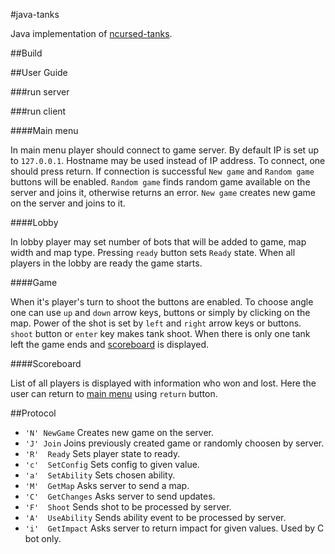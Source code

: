 #java-tanks

Java implementation of [ncursed-tanks](https://github.com/AwesomePatrol/ncursed-tanks).

##Build

##User Guide

###run server

###run client

####Main menu

In main menu player should connect to game server. By default IP is set up to `127.0.0.1`. Hostname
may be used instead of IP address. To connect, one should press return. If connection is successful
`New game` and `Random game` buttons will be enabled. `Random game` finds random game available on
the server and joins it, otherwise returns an error. `New game` creates new game on the server and
joins to it.

####Lobby

In lobby player may set number of bots that will be added to game, map width and map type. Pressing
`ready` button sets `Ready` state. When all players in the lobby are ready the game starts.

####Game

When it's player's turn to shoot the buttons are enabled. To choose angle one can use `up` and
`down` arrow keys, buttons or simply by clicking on the map. Power of the shot is set by `left`
and `right` arrow keys or buttons. `shoot` button or `enter` key makes tank shoot. When there is
only one tank left the game ends and [scoreboard](#scoreboard) is displayed.

####Scoreboard

List of all players is displayed with information who won and lost. Here the user can return to
[main menu](#main-menu) using `return` button.

##Protocol

* `'N' NewGame`
    Creates new game on the server.
* `'J' Join`
    Joins previously created game or randomly choosen by server.
* `'R'  Ready`
    Sets player state to ready.
* `'c'  SetConfig`
    Sets config to given value.
* `'a'  SetAbility`
    Sets chosen ability.
* `'M'  GetMap`
    Asks server to send a map.
* `'C'  GetChanges`
    Asks server to send updates.
* `'F'  Shoot`
    Sends shot to be processed by server.
* `'A'  UseAbility`
    Sends ability event to be processed by server.
* `'i'  GetImpact`
    Asks server to return impact for given values. Used by C bot only.
